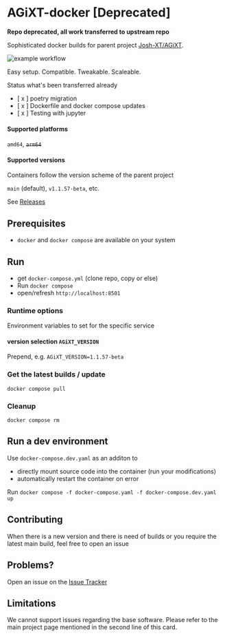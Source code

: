 # AGiXT-docker [Deprecated]

**Repo deprecated, all work transferred to upstream repo**

Sophisticated docker builds for parent project [Josh-XT/AGiXT](https://github.com/Josh-XT/AGiXT). 

![example workflow](https://github.com/localagi/AGiXT-docker/actions/workflows/publish-docker-test.yaml/badge.svg?branch=main)

Easy setup. Compatible. Tweakable. Scaleable.

Status what's been transferred already
- [ x ] poetry migration
- [ x ] Dockerfile and docker compose updates
- [ x ] Testing with jupyter 

#### Supported platforms
`amd64`, ~~`arm64`~~

#### Supported versions
Containers follow the version scheme of the parent project

`main` (default), `v1.1.57-beta`, etc.

See [Releases](../../releases)

## Prerequisites

* `docker` and `docker compose` are available on your system

## Run

* get `docker-compose.yml` (clone repo, copy or else) 
* Run `docker compose`
* open/refresh `http://localhost:8501` 

### Runtime options
Environment variables to set for the specific service

#### version selection `AGiXT_VERSION`
Prepend, e.g. `AGiXT_VERSION=1.1.57-beta`

### Get the latest builds / update
`docker compose pull`

### Cleanup
`docker compose rm`

## Run a dev environment

Use `docker-compose.dev.yaml` as an additon to 
* directly mount source code into the container (run your modifications)
* automatically restart the container on error


Run `docker compose -f docker-compose.yaml -f docker-compose.dev.yaml up`

## Contributing

When there is a new version and there is need of builds or you require the latest main build, feel free to open an issue

## Problems?

Open an issue on the [Issue Tracker](../../issues)

## Limitations
We cannot support issues regarding the base software. Please refer to the main project page mentioned in the second line of this card.
